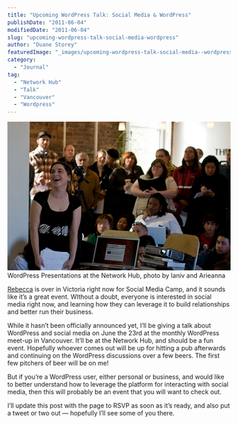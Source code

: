 ```yaml
---
title: "Upcoming WordPress Talk: Social Media & WordPress"
publishDate: "2011-06-04"
modifiedDate: "2011-06-04"
slug: "upcoming-wordpress-talk-social-media-wordpress"
author: "Duane Storey"
featuredImage: "_images/upcoming-wordpress-talk-social-media--wordpress-featured.jpg"
category:
  - "Journal"
tag:
  - "Network Hub"
  - "Talk"
  - "Vancouver"
  - "Wordpress"
---
```


[![](_images/upcoming-wordpress-talk-social-media--wordpress-1.jpg "2456477847_1e1aa7478d_z")](http://www.flickr.com/photos/ianivarieanna/2456477847/)WordPress Presentations at the Network Hub, photo by Ianiv and Arieanna



[Rebecca](http://www.miss604.com) is over in Victoria right now for Social Media Camp, and it sounds like it’s a great event. WIthout a doubt, everyone is interested in social media right now, and learning how they can leverage it to build relationships and better run their business.

While it hasn’t been officially announced yet, I’ll be giving a talk about WordPress and social media on June the 23rd at the monthly WordPress meet-up in Vancouver. It’ll be at the Network Hub, and should be a fun event. Hopefully whoever comes out will be up for hitting a pub afterwards and continuing on the WordPress discussions over a few beers. The first few pitchers of beer will be on me!

But if you’re a WordPress user, either personal or business, and would like to better understand how to leverage the platform for interacting with social media, then this will probably be an event that you will want to check out.

I’ll update this post with the page to RSVP as soon as it’s ready, and also put a tweet or two out — hopefully I’ll see some of you there.